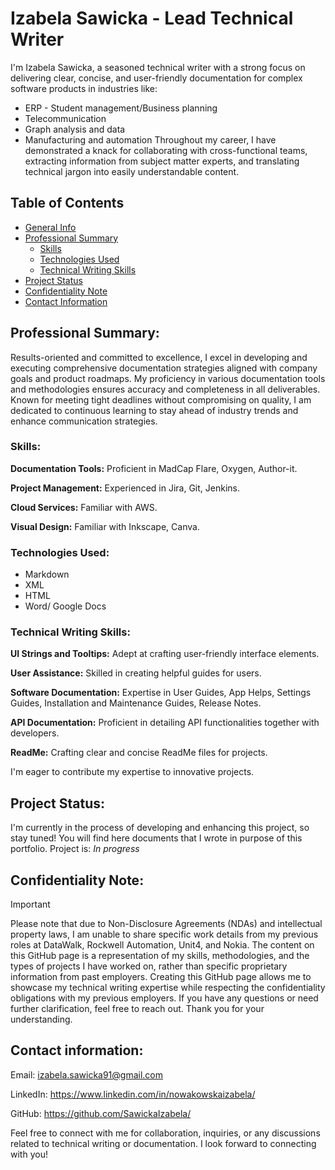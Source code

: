 # Izabela Sawicka - Lead Technical Writer
I'm Izabela Sawicka, a seasoned technical writer with a strong focus on delivering clear, concise, and user-friendly documentation for complex software products in industries like:
* ERP - Student management/Business planning
* Telecommunication
* Graph analysis and data
* Manufacturing and automation
Throughout my career, I have demonstrated a knack for collaborating with cross-functional teams, extracting information from subject matter experts, and translating technical jargon into easily understandable content.

## Table of Contents
* [General Info](##izabela-sawicka)
* [Professional Summary](##professional-summary)
  * [Skills](###skills)
  * [Technologies Used](###technologies-used)
  * [Technical Writing Skills](###technical-writing-skills)
* [Project Status](##project-status)
* [Confidentiality Note](##confidentiality-note)
* [Contact Information](##contact-information)
  
## Professional Summary:
Results-oriented and committed to excellence, I excel in developing and executing comprehensive documentation strategies aligned with company goals and product roadmaps. My proficiency in various documentation tools and methodologies ensures accuracy and completeness in all deliverables. Known for meeting tight deadlines without compromising on quality, I am dedicated to continuous learning to stay ahead of industry trends and enhance communication strategies.

### Skills:

**Documentation Tools:** Proficient in MadCap Flare, Oxygen, Author-it.

**Project Management:** Experienced in Jira, Git, Jenkins.

**Cloud Services:** Familiar with AWS.

**Visual Design:** Familiar with Inkscape, Canva.

### Technologies Used:
- Markdown
- XML
- HTML
- Word/ Google Docs

### Technical Writing Skills:

**UI Strings and Tooltips:** Adept at crafting user-friendly interface elements.

**User Assistance:** Skilled in creating helpful guides for users.

**Software Documentation:** Expertise in User Guides, App Helps, Settings Guides, Installation and Maintenance Guides, Release Notes.

**API Documentation:** Proficient in detailing API functionalities together with developers.

**ReadMe:** Crafting clear and concise ReadMe files for projects.

I'm eager to contribute my expertise to innovative projects.

## Project Status:
I'm currently in the process of developing and enhancing this project, so stay tuned! You will find here documents that I wrote in purpose of this portfolio. 
Project is: _In progress_ 

## Confidentiality Note:
> [!IMPORTANT]
> Please note that due to Non-Disclosure Agreements (NDAs) and intellectual property laws, I am unable to share specific work details from my previous roles at DataWalk, Rockwell Automation, Unit4, and Nokia. The content on this GitHub page is a representation of my skills, methodologies, and the types of projects I have worked on, rather than specific proprietary information from past employers. Creating this GitHub page allows me to showcase my technical writing expertise while respecting the confidentiality obligations with my previous employers. If you have any questions or need further clarification, feel free to reach out. Thank you for your understanding.

## Contact information:
Email: izabela.sawicka91@gmail.com

LinkedIn: https://www.linkedin.com/in/nowakowskaizabela/

GitHub: https://github.com/SawickaIzabela/ 

Feel free to connect with me for collaboration, inquiries, or any discussions related to technical writing or documentation. I look forward to connecting with you!

